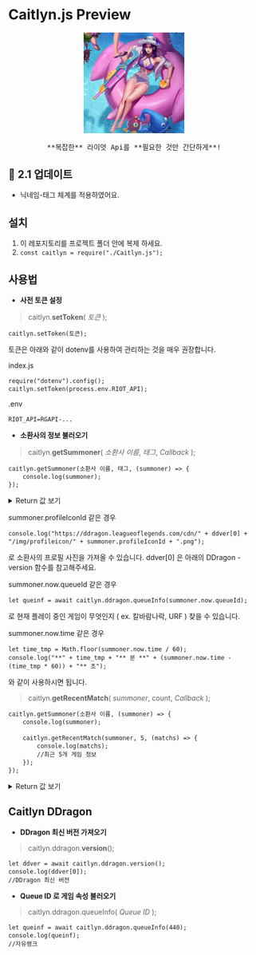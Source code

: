 # Caitlyn.js Preview

<p align="center">
	<img src="./caitlyn.jpg" alt="Pool Party Caitlyn" width="40%">
</p>

<pre align="center">
**복잡한** 라이엇 Api를 **필요한 것만 간단하게**!
</pre>

## 🎉 2.1 업데이트
- 닉네임-태그 체계를 적용하였어요.

## 설치

 1. 이 레포지토리를 프로젝트 폴더 안에 복제 하세요.
 2. `const caitlyn = require("./Caitlyn.js");`

## 사용법
 - **사전 토큰 설정**

> caitlyn.**setToken**( *토큰* );

    caitlyn.setToken(토큰);

토큰은 아래와 같이 dotenv를 사용하여 관리하는 것을 매우 권장합니다.

index.js

    require("dotenv").config();
	caitlyn.setToken(process.env.RIOT_API);

.env

	RIOT_API=RGAPI-...

 - **소환사의 정보 불러오기**

> caitlyn.**getSummoner**( *소환사 이름*, *태그*, *Callback* );

    caitlyn.getSummoner(소환사 이름, 태그, (summoner) => {
	    console.log(summoner);
    });

<details>
<summary>Return 값 보기</summary>

 - Return
	 - id
	 - level
	 - name
	 - tag
	 - profileIconId
	 - puuid
	 - rank
		 - ranked_flex (자유 랭크)
			 - losses
			 - lp
			 - tier
			 - wins
			 - hotStreak (연승)
		 - ranked_solo (솔로 랭크)
			 - losses
			 - lp
			 - tier
			 - wins
			 - hotStreak (연승)
	 - now (플레이 중 일 때)
	 	 - queueId
		 - time (초 단위)
		 - champ

</details>

summoner.profileIconId 같은 경우

	console.log("https://ddragon.leagueoflegends.com/cdn/" + ddver[0] + "/img/profileicon/" + summoner.profileIconId + ".png");

로 소환사의 프로필 사진을 가져올 수 있습니다.
ddver[0] 은 아래의 DDragon - version 함수를 참고해주세요.

summoner.now.queueId 같은 경우

    let queinf = await caitlyn.ddragon.queueInfo(summoner.now.queueId);

로 현재 플레이 중인 게임이 무엇인지 ( ex. 칼바람나락, URF ) 찾을 수 있습니다.

summoner.now.time 같은 경우

    let time_tmp = Math.floor(summoner.now.time / 60);
    console.log("**" + time_tmp + "** 분 **" + (summoner.now.time - (time_tmp * 60)) + "** 초");
	
와 같이 사용하시면 됩니다.

> caitlyn.**getRecentMatch**( *summoner*, count, *Callback* );

	caitlyn.getSummoner(소환사 이름, (summoner) => {
		console.log(summoner);

		caitlyn.getRecentMatch(summoner, 5, (matchs) => {
			console.log(matchs);
			//최근 5개 게임 정보
		});
	});

<details>
<summary>Return 값 보기</summary>

 - Return
	 - (게임 번호)
		 - champ
			 - name
			 - level (게임에서의 최종 레벨)
		 - dodge (닷지 여부)
		 - duration (게임 길이, 초 단위)
		 - firstblood (퍼블 여부)
		 - gold
		 - kda ('/' 로 끊어져서 나옴 - ex. 10/4/6)
		 - multiKill (최대 다중 킬 - 1 > X, 2 > 더블킬, 3 > 트리플킬)
		 - queueId
		 - time (언제 한건지, unixtimestamp)
		 - win
	 - (게임 번호)
	  ...

</details>

## Caitlyn DDragon
 - **DDragon 최신 버전 가져오기**

> caitlyn.ddragon.**version**();

    let ddver = await caitlyn.ddragon.version();
	console.log(ddver[0]);
	//DDragon 최신 버전

 - **Queue ID 로 게임 속성 불러오기**

> caitlyn.ddragon.queueInfo( *Queue ID* );

	let queinf = await caitlyn.ddragon.queueInfo(440);
	console.log(queinf);
	//자유랭크